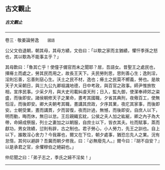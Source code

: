 

## 古文觀止

##### 古文觀止

* * *

卷三 ‧ 敬姜論勞逸　　`國語`

公父文伯退朝，朝其母，其母方績，文伯曰：「以歜之家而主猶績，懼忓季孫之怒也，其以歜為不能事主乎？」

其母歎曰：「魯其亡乎！使僮子備官而未之聞耶？居，吾語女。昔聖王之處民也，擇瘠土而處之，勞其民而用之，故長王天下。夫民勞則思，思則善心生；逸則淫，淫則忘善，忘善則惡心生。沃土之民不材，逸也；瘠土之民莫不嚮義，勞也。是故天子大采朝日，與三九公九卿祖識地德，日中考政，與百官之政事。師尹惟旅牧相，宣序民事。少采夕月，與大史司載糾虔天刑；日入，監九御，使潔奉禘郊之粢盛，而後即安。諸侯朝修天子之業命，晝考其國職，夕省其典刑，夜儆百工，使無慆淫，而後即安。卿大夫朝考其職，晝講其庶政，夕序其業，夜庀其家事，而後即安。士朝受業，晝而講貫，夕而習復，夜而計過，無憾，而後即安。自庶人以下，明而動，晦而休，無日以怠。王后親織玄紞，公侯之夫人加之紘綖，卿之內子為大帶，命婦成祭服，列士之妻加之以朝服，自庶士以下，皆衣其夫。社而賦事，蒸而獻功，男女效績，愆則有辟，古之制也。君子勞心，小人勞力，先王之訓也。自上以下，誰敢淫心舍力？今我寡也，爾又在下位，朝夕處事，猶恐忘先人之業。況有怠惰，其何以避辟？吾冀而朝夕修我，曰：『必無廢先人。』爾今曰：『胡不自安？』以是承君之官，余懼穆伯之絕嗣也。」

仲尼聞之曰：「弟子志之，季氏之婦不淫矣！」

* * *

